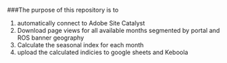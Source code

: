 ###The purpose of this repository is to 
1. automatically connect to Adobe Site Catalyst
2. Download page views for all available months segmented by portal and ROS banner geography
3. Calculate the seasonal index for each month
4. upload the calculated indicies to google sheets and Keboola 
